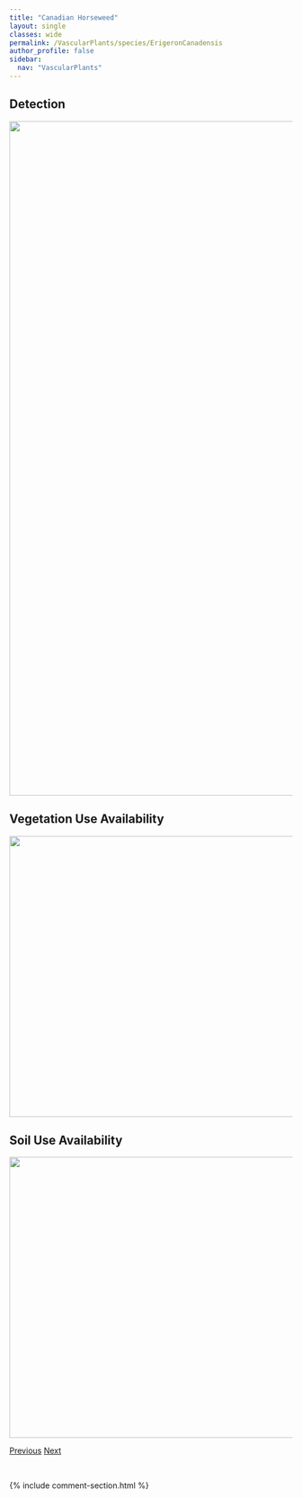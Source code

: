 ```yaml
---
title: "Canadian Horseweed"
layout: single
classes: wide
permalink: /VascularPlants/species/ErigeronCanadensis
author_profile: false
sidebar:
  nav: "VascularPlants"
---
```


<h2>Detection</h2>

<a href="https://drive.google.com/uc?export=view&id=1LpgCpXdxXrnsBWaMsrI3imoxMc_LRYEJ">
<img src="https://drive.google.com/uc?export=view&id=1LpgCpXdxXrnsBWaMsrI3imoxMc_LRYEJ" height = "1200" width = "800">
</a>


<h2>Vegetation Use Availability</h2>

<a href="https://drive.google.com/uc?export=view&id=1-t8i_NGXj_-k0jSdVCoNC-OSg2NWN-AJ">
<img src="https://drive.google.com/uc?export=view&id=1-t8i_NGXj_-k0jSdVCoNC-OSg2NWN-AJ" height = "500" width = "1000">
</a>


<h2>Soil Use Availability</h2>

<a href="https://drive.google.com/uc?export=view&id=1McQ2seHaHQY9KxQQPZxjPjcCHbFFaJEa">
<img src="https://drive.google.com/uc?export=view&id=1McQ2seHaHQY9KxQQPZxjPjcCHbFFaJEa" height = "500" width = "1000">
</a>


<a href="/DevelopmentWebsite/VascularPlants/species/ErigeronCaespitosus" class="pagination--pager" title="Tufted Fleabane">Previous</a> <a href="/DevelopmentWebsite/VascularPlants/species/ErigeronCompositus" class="pagination--pager" title="Erigeron compositus">Next</a>

<p>&nbsp;</p>

{% include comment-section.html %}
